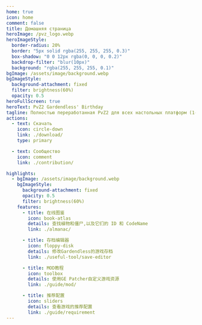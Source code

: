 ```yaml
---
home: true
icon: home
comment: false
title: Домашняя страница
heroImage: /pvz_logo.webp
heroImageStyle:
  border-radius: 20%
  border: "5px solid rgba(255, 255, 255, 0.3)"
  box-shadow: "0 0 12px rgba(0, 0, 0, 0.2)"
  backdrop-filter: "blur(10px)"
  background: "rgba(255, 255, 255, 0.1)"
bgImage: /assets/image/background.webp
bgImageStyle:
  background-attachment: fixed
  filter: brightness(60%)
  opacity: 0.5
heroFullScreen: true
heroText: PvZ2 Gardendless' Birthday
tagline: Полностью переработанная PvZ2 для всех настольных платформ (1-й юбилей!)
actions:
  - text: Скачать
    icon: circle-down
    link: ./download/
    type: primary

  - text: Сообщество
    icon: comment
    link: ./contribution/

highlights:
  - bgImage: /assets/image/background.webp
    bgImageStyle:
      background-attachment: fixed
      opacity: 0.5
      filter: brightness(60%)
    features:
      - title: 在线图鉴
        icon: book-atlas
        details: 查找植物和僵尸,以及它们的 ID 和 CodeName
        link: ./almanac/

      - title: 存档编辑器
        icon: floppy-disk
        details: 修改Gardendless的游戏存档
        link: ./useful-tool/save-editor

      - title: MOD教程
        icon: toolbox
        details: 使用GE Patcher自定义游戏资源
        link: ./guide/mod/

      - title: 推荐配置
        icon: sliders
        details: 查看游戏的推荐配置
        link: ./guide/requirement
---
```


